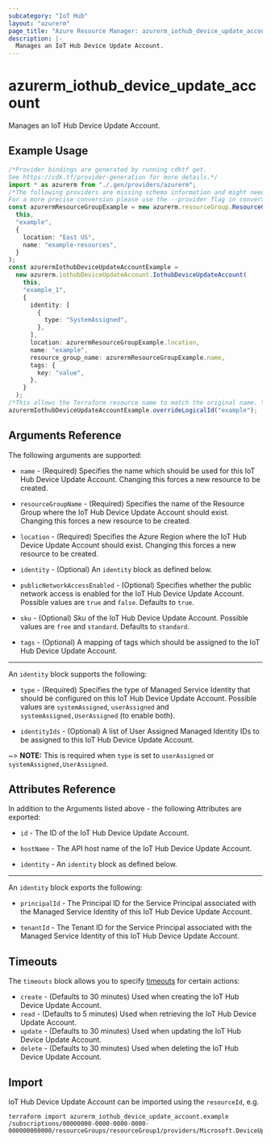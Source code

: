 ```yaml
---
subcategory: "IoT Hub"
layout: "azurerm"
page_title: "Azure Resource Manager: azurerm_iothub_device_update_account"
description: |-
  Manages an IoT Hub Device Update Account.
---
```


# azurerm\_iothub\_device\_update\_account

Manages an IoT Hub Device Update Account.

## Example Usage

```typescript
/*Provider bindings are generated by running cdktf get.
See https://cdk.tf/provider-generation for more details.*/
import * as azurerm from "./.gen/providers/azurerm";
/*The following providers are missing schema information and might need manual adjustments to synthesize correctly: azurerm.
For a more precise conversion please use the --provider flag in convert.*/
const azurermResourceGroupExample = new azurerm.resourceGroup.ResourceGroup(
  this,
  "example",
  {
    location: "East US",
    name: "example-resources",
  }
);
const azurermIothubDeviceUpdateAccountExample =
  new azurerm.iothubDeviceUpdateAccount.IothubDeviceUpdateAccount(
    this,
    "example_1",
    {
      identity: [
        {
          type: "SystemAssigned",
        },
      ],
      location: azurermResourceGroupExample.location,
      name: "example",
      resource_group_name: azurermResourceGroupExample.name,
      tags: {
        key: "value",
      },
    }
  );
/*This allows the Terraform resource name to match the original name. You can remove the call if you don't need them to match.*/
azurermIothubDeviceUpdateAccountExample.overrideLogicalId("example");

```

## Arguments Reference

The following arguments are supported:

*   `name` - (Required) Specifies the name which should be used for this IoT Hub Device Update Account. Changing this forces a new resource to be created.

*   `resourceGroupName` - (Required) Specifies the name of the Resource Group where the IoT Hub Device Update Account should exist. Changing this forces a new resource to be created.

*   `location` - (Required) Specifies the Azure Region where the IoT Hub Device Update Account should exist. Changing this forces a new resource to be created.

*   `identity` - (Optional) An `identity` block as defined below.

*   `publicNetworkAccessEnabled` - (Optional) Specifies whether the public network access is enabled for the IoT Hub Device Update Account. Possible values are `true` and `false`. Defaults to `true`.

*   `sku` - (Optional) Sku of the IoT Hub Device Update Account. Possible values are `free` and `standard`. Defaults to `standard`.

*   `tags` - (Optional) A mapping of tags which should be assigned to the IoT Hub Device Update Account.

***

An `identity` block supports the following:

*   `type` - (Required) Specifies the type of Managed Service Identity that should be configured on this IoT Hub Device Update Account. Possible values are `systemAssigned`, `userAssigned` and `systemAssigned,UserAssigned` (to enable both).

*   `identityIds` - (Optional) A list of User Assigned Managed Identity IDs to be assigned to this IoT Hub Device Update Account.

\~> **NOTE:** This is required when `type` is set to `userAssigned` or `systemAssigned,UserAssigned`.

## Attributes Reference

In addition to the Arguments listed above - the following Attributes are exported:

*   `id` - The ID of the IoT Hub Device Update Account.

*   `hostName` - The API host name of the IoT Hub Device Update Account.

*   `identity` - An `identity` block as defined below.

***

An `identity` block exports the following:

*   `principalId` - The Principal ID for the Service Principal associated with the Managed Service Identity of this IoT Hub Device Update Account.

*   `tenantId` - The Tenant ID for the Service Principal associated with the Managed Service Identity of this IoT Hub Device Update Account.

## Timeouts

The `timeouts` block allows you to specify [timeouts](https://www.terraform.io/docs/configuration/resources.html#timeouts) for certain actions:

* `create` - (Defaults to 30 minutes) Used when creating the IoT Hub Device Update Account.
* `read` - (Defaults to 5 minutes) Used when retrieving the IoT Hub Device Update Account.
* `update` - (Defaults to 30 minutes) Used when updating the IoT Hub Device Update Account.
* `delete` - (Defaults to 30 minutes) Used when deleting the IoT Hub Device Update Account.

## Import

IoT Hub Device Update Account can be imported using the `resourceId`, e.g.

```shell
terraform import azurerm_iothub_device_update_account.example /subscriptions/00000000-0000-0000-0000-000000000000/resourceGroups/resourceGroup1/providers/Microsoft.DeviceUpdate/accounts/account1
```
